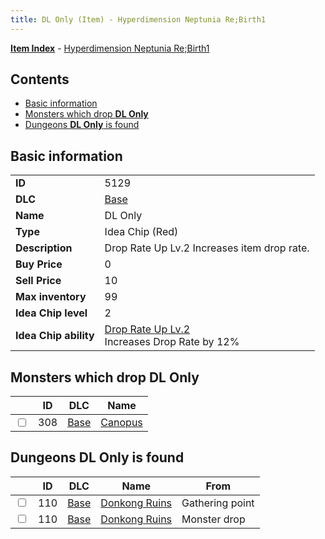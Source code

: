 ```yaml
---
title: DL Only (Item) - Hyperdimension Neptunia Re;Birth1
---
```


[**Item Index**](/neptunia/rb1/item/index.html) - [Hyperdimension Neptunia Re;Birth1](/neptunia/rb1)

## Contents

- [Basic information](#basic-information)
- [Monsters which drop **DL Only**](#monsters-which-drop-dl-only)
- [Dungeons **DL Only** is found](#dungeons-dl-only-is-found)

## Basic information

|   |   |
| -- | -- |
| **ID** | 5129 |
| **DLC** | [Base](/neptunia/rb1/dlc/1-base.html) |
| **Name** | DL Only |
| **Type** | Idea Chip (Red) |
| **Description** | Drop Rate Up Lv.2 Increases item drop rate. |
| **Buy Price** | 0 |
| **Sell Price** | 10 |
| **Max inventory** | 99 |
| **Idea Chip level** | 2 |
| **Idea Chip ability** | [Drop Rate Up Lv.2](/neptunia/rb1/avatar/1-9628-drop-rate-up-lv-2.html)<br />Increases Drop Rate by 12% |


## Monsters which drop **DL Only**

|    | ID | DLC | Name |
| -- | -- | --- | ---- |
| <input type="checkbox" id="rb1-monster-1-308" class="trackbox" /> | 308 | [Base](/neptunia/rb1/dlc/1-base.html) | [Canopus](/neptunia/rb1/monster/1-308-canopus.html) |


## Dungeons **DL Only** is found

|    | ID | DLC | Name | From |
| -- | -- | --- | ---- | ---- |
| <input type="checkbox" id="rb1-dungeon-1-110" class="trackbox" /> | 110 | [Base](/neptunia/rb1/dlc/1-base.html) | [Donkong Ruins](/neptunia/rb1/dungeon/1-110-donkong-ruins.html) | Gathering point |
| <input type="checkbox" id="rb1-dungeon-1-110" class="trackbox" /> | 110 | [Base](/neptunia/rb1/dlc/1-base.html) | [Donkong Ruins](/neptunia/rb1/dungeon/1-110-donkong-ruins.html) | Monster drop |
